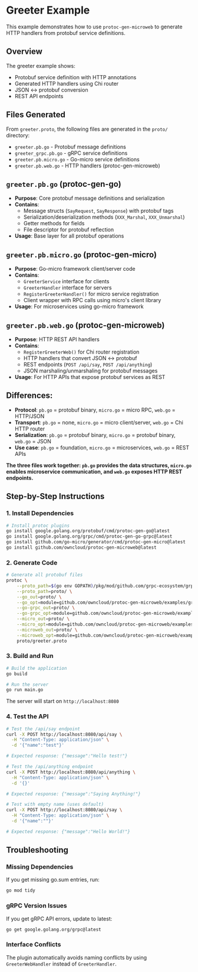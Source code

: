# Greeter Example

This example demonstrates how to use `protoc-gen-microweb` to generate HTTP handlers from protobuf service definitions.

## Overview

The greeter example shows:
- Protobuf service definition with HTTP annotations
- Generated HTTP handlers using Chi router
- JSON ↔ protobuf conversion
- REST API endpoints

## Files Generated

From `greeter.proto`, the following files are generated in the `proto/` directory:

- `greeter.pb.go` - Protobuf message definitions
- `greeter_grpc.pb.go` - gRPC service definitions  
- `greeter.pb.micro.go` - Go-micro service definitions
- `greeter.pb.web.go` - HTTP handlers (protoc-gen-microweb)

## `greeter.pb.go` (protoc-gen-go)
- **Purpose**: Core protobuf message definitions and serialization
- **Contains**: 
  - Message structs (`SayRequest`, `SayResponse`) with protobuf tags
  - Serialization/deserialization methods (`XXX_Marshal`, `XXX_Unmarshal`)
  - Getter methods for fields
  - File descriptor for protobuf reflection
- **Usage**: Base layer for all protobuf operations

## `greeter.pb.micro.go` (protoc-gen-micro)
- **Purpose**: Go-micro framework client/server code
- **Contains**:
  - `GreeterService` interface for clients
  - `GreeterHandler` interface for servers
  - `RegisterGreeterHandler()` for micro service registration
  - Client wrapper with RPC calls using micro's client library
- **Usage**: For microservices using go-micro framework

## `greeter.pb.web.go` (protoc-gen-microweb)
- **Purpose**: HTTP REST API handlers
- **Contains**:
  - `RegisterGreeterWeb()` for Chi router registration
  - HTTP handlers that convert JSON ↔ protobuf
  - REST endpoints (`POST /api/say`, `POST /api/anything`)
  - JSON marshaling/unmarshaling for protobuf messages
- **Usage**: For HTTP APIs that expose protobuf services as REST

## Differences:
- **Protocol**: `pb.go` = protobuf binary, `micro.go` = micro RPC, `web.go` = HTTP/JSON
- **Transport**: `pb.go` = none, `micro.go` = micro client/server, `web.go` = Chi HTTP router
- **Serialization**: `pb.go` = protobuf binary, `micro.go` = protobuf binary, `web.go` = JSON
- **Use case**: `pb.go` = foundation, `micro.go` = microservices, `web.go` = REST APIs

**The three files work together: `pb.go` provides the data structures, `micro.go` enables microservice communication, and `web.go` exposes HTTP REST endpoints.**


## Step-by-Step Instructions

### 1. Install Dependencies

```bash
# Install protoc plugins
go install google.golang.org/protobuf/cmd/protoc-gen-go@latest
go install google.golang.org/grpc/cmd/protoc-gen-go-grpc@latest
go install github.com/go-micro/generator/cmd/protoc-gen-micro@latest
go install github.com/owncloud/protoc-gen-microweb@latest
```

### 2. Generate Code

```bash
# Generate all protobuf files
protoc \
	--proto_path=$(go env GOPATH)/pkg/mod/github.com/grpc-ecosystem/grpc-gateway@v1.16.0/third_party/googleapis \
	--proto_path=proto/ \
	--go_out=proto/ \
	--go_opt=module=github.com/owncloud/protoc-gen-microweb/examples/greeter/proto \
	--go-grpc_out=proto/ \
	--go-grpc_opt=module=github.com/owncloud/protoc-gen-microweb/examples/greeter/proto \
	--micro_out=proto/ \
	--micro_opt=module=github.com/owncloud/protoc-gen-microweb/examples/greeter/proto \
	--microweb_out=proto/ \
	--microweb_opt=module=github.com/owncloud/protoc-gen-microweb/examples/greeter/proto \
	proto/greeter.proto
```

### 3. Build and Run

```bash
# Build the application
go build

# Run the server
go run main.go
```

The server will start on `http://localhost:8080`

### 4. Test the API

```bash
# Test the /api/say endpoint
curl -X POST http://localhost:8080/api/say \
  -H "Content-Type: application/json" \
  -d '{"name":"test"}'

# Expected response: {"message":"Hello test!"}

# Test the /api/anything endpoint  
curl -X POST http://localhost:8080/api/anything \
  -H "Content-Type: application/json" \
  -d '{}'

# Expected response: {"message":"Saying Anything!"}

# Test with empty name (uses default)
curl -X POST http://localhost:8080/api/say \
  -H "Content-Type: application/json" \
  -d '{"name":""}'

# Expected response: {"message":"Hello World!"}
```

## Troubleshooting

### Missing Dependencies
If you get missing go.sum entries, run:
```bash
go mod tidy
```

### gRPC Version Issues
If you get gRPC API errors, update to latest:
```bash
go get google.golang.org/grpc@latest
```

### Interface Conflicts
The plugin automatically avoids naming conflicts by using `GreeterWebHandler` instead of `GreeterHandler`. 
